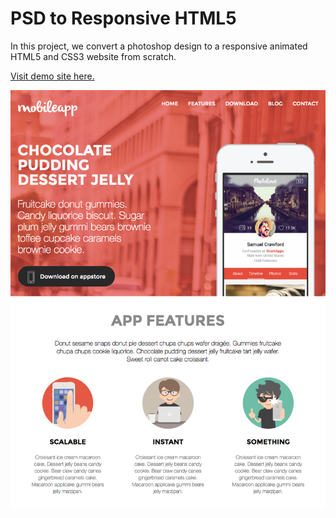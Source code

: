 # PSD to Responsive HTML5

In this project, we convert a photoshop design to a responsive animated HTML5 and CSS3 website from scratch.

[Visit demo site here.](http://edwinchen.co/psd_to_html5/)

![Preview](screenshot.png)
